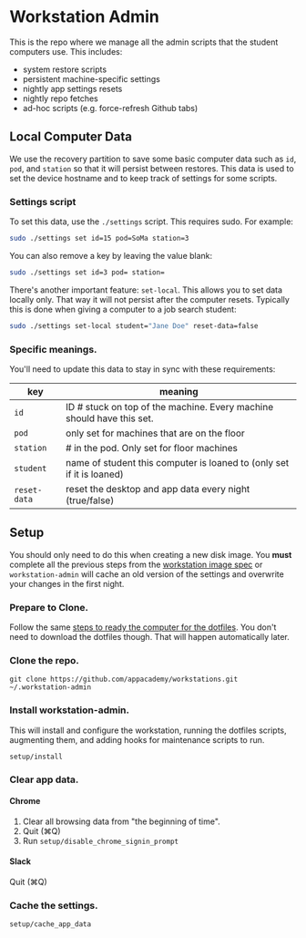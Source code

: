 # Workstation Admin

This is the repo where we manage all the admin scripts that the student
computers use. This includes:

* system restore scripts
* persistent machine-specific settings
* nightly app settings resets
* nightly repo fetches
* ad-hoc scripts (e.g. force-refresh Github tabs)

## Local Computer Data

We use the recovery partition to save some basic computer data such as
`id`, `pod`, and `station` so that it will persist between restores.
This data is used to set the device hostname and to keep track of
settings for some scripts.

### Settings script

To set this data, use the `./settings` script. This requires sudo. For
example:

```sh
sudo ./settings set id=15 pod=SoMa station=3
```

You can also remove a key by leaving the value blank:

```sh
sudo ./settings set id=3 pod= station=
```

There's another important feature: `set-local`. This allows you to set
data locally only. That way it will not persist after the computer
resets. Typically this is done when giving a computer to a job search
student:

```sh
sudo ./settings set-local student="Jane Doe" reset-data=false
```

### Specific meanings.

You'll need to update this data to stay in sync with these requirements:

|     key      |     meaning    |
| ------------ | -------------- |
| `id`         | ID # stuck on top of the machine. Every machine should have this set. |
| `pod`        | only set for machines that are on the floor |
| `station`    | # in the pod. Only set for floor machines |
| `student`    | name of student this computer is loaned to (only set if it is loaned) |
| `reset-data` | reset the desktop and app data every night (true/false) |

## Setup

You should only need to do this when creating a new disk image. You
**must** complete all the previous steps from the [workstation image
spec][workstation-image-spec] or `workstation-admin` will cache an old
version of the settings and overwrite your changes in the first night.

### Prepare to Clone.

Follow the same [steps to ready the computer for the
dotfiles][dotfiles-prep]. You don't need to download the dotfiles
though. That will happen automatically later.

### Clone the repo.

```
git clone https://github.com/appacademy/workstations.git ~/.workstation-admin
```

### Install workstation-admin.

This will install and configure the workstation, running the dotfiles
scripts, augmenting them, and adding hooks for maintenance scripts to
run.

```
setup/install
```

### Clear app data.

#### Chrome

1. Clear all browsing data from "the beginning of time".
2. Quit (⌘Q)
3. Run `setup/disable_chrome_signin_prompt`

#### Slack

Quit (⌘Q)

### Cache the settings.

```
setup/cache_app_data
```

[dotfiles-prep]: https://github.com/appacademy/dotfiles/blob/master/README.md#preparing-your-machine-for-dotfiles
[workstation-image-spec]: https://github.com/appacademy/instructors/blob/master/pre-cycle/workstation-image-spec.md
